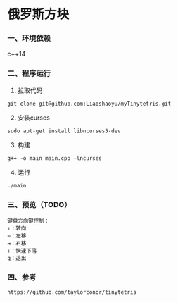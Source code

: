 # 俄罗斯方块

### 一、环境依赖
c++14

### 二、程序运行
1. 拉取代码
```shell
git clone git@github.com:Liaoshaoyu/myTinytetris.git
```
2. 安装curses
```shell
sudo apt-get install libncurses5-dev 
```
3. 构建
```shell
g++ -o main main.cpp -lncurses
```
4. 运行
```shell
./main
```

### 三、预览（TODO）
```text
键盘方向键控制：
↑：转向
←：左移
→：右移
↓：快速下落
q：退出
```
### 四、参考
```text
https://github.com/taylorconor/tinytetris
```

